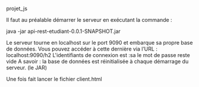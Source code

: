 projet_js 

Il faut au préalable démarrer le serveur en exécutant la commande : 

java -jar api-rest-etudiant-0.0.1-SNAPSHOT.jar

Le serveur tourne en localhost sur le port 9090 et embarque sa propre base de données. Vous pouvez accéder à cette dernière via l’URL : localhost:9090/h2
L'identifiants de connexion est :sa 
le mot de passe reste vide
A savoir : la base de données est réinitialisée à chaque démarrage du serveur. (le JAR)

Une fois fait lancer le fichier client.html

